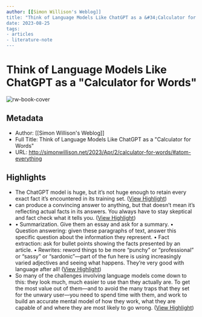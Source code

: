 ```yaml
---
author: [[Simon Willison's Weblog]]
title: "Think of Language Models Like ChatGPT as a &#34;Calculator for Words&#34;"
date: 2023-08-25
tags: 
- articles
- literature-note
---
```

# Think of Language Models Like ChatGPT as a "Calculator for Words"

![rw-book-cover](https://simonwillison.net/favicon.ico)

## Metadata
- Author: [[Simon Willison's Weblog]]
- Full Title: Think of Language Models Like ChatGPT as a "Calculator for Words"
- URL: http://simonwillison.net/2023/Apr/2/calculator-for-words/#atom-everything

## Highlights
- The ChatGPT model is huge, but it’s not huge enough to retain every exact fact it’s encountered in its training set. ([View Highlight](https://read.readwise.io/read/01gx4bq1d1r7k8g2a26aetfsjb))
- can produce a convincing answer to anything, but that doesn’t mean it’s reflecting actual facts in its answers. You always have to stay skeptical and fact check what it tells you. ([View Highlight](https://read.readwise.io/read/01gx4bqartqqabmtjpj51axbx0))
- • Summarization. Give them an essay and ask for a summary.
  • Question answering: given these paragraphs of text, answer this specific question about the information they represent.
  • Fact extraction: ask for bullet points showing the facts presented by an article.
  • Rewrites: reword things to be more “punchy” or “professional” or “sassy” or “sardonic”—part of the fun here is using increasingly varied adjectives and seeing what happens. They’re very good with language after all! ([View Highlight](https://read.readwise.io/read/01gx4bs6ncm4gcd5namh8zx66r))
- So many of the challenges involving language models come down to this: they look much, much easier to use than they actually are.
  To get the most value out of them—and to avoid the many traps that they set for the unwary user—you need to spend time with them, and work to build an accurate mental model of how they work, what they are capable of and where they are most likely to go wrong. ([View Highlight](https://read.readwise.io/read/01gx4btxhy0c9ryykyhd6a2vkb))
